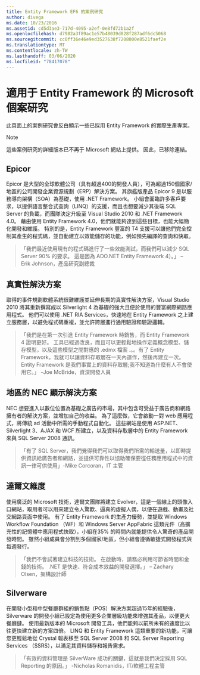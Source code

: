 ```yaml
---
title: Entity Framework EF6 的案例研究
author: divega
ms.date: 10/23/2016
ms.assetid: cd5d3ae3-717d-4095-a2ef-0e8fd72b1a2f
ms.openlocfilehash: d7982a3f89ac1e57b48039d828f287adf6dc5068
ms.sourcegitcommit: cc0ff36e46e9ed3527638f7208000e8521faef2e
ms.translationtype: MT
ms.contentlocale: zh-TW
ms.lasthandoff: 03/06/2020
ms.locfileid: "78417078"
---
```

# <a name="microsoft-case-studies-for-entity-framework"></a>適用于 Entity Framework 的 Microsoft 個案研究
此頁面上的案例研究會反白顯示一些已採用 Entity Framework 的實際生產專案。
> [!NOTE]
> 這些案例研究的詳細版本已不再于 Microsoft 網站上提供。 因此，已移除連結。

## <a name="epicor"></a>Epicor
Epicor 是大型的全球軟體公司（具有超過400的開發人員），可為超過150個國家/地區的公司開發企業資源規劃（ERP）解決方案。
其旗艦版產品 Epicor 9 是以服務導向架構（SOA）為基礎，使用 .NET Framework。
小組會面臨許多客戶要求，以提供語言整合式查詢（LINQ）的支援，而且也想要減少其後端 SQL Server 的負載，而團隊決定升級至 Visual Studio 2010 和 .NET Framework 4.0。
藉由使用 Entity Framework 4.0，他們就能夠達到這些目標，也能大幅簡化開發和維護。
特別的是，Entity Framework 豐富的 T4 支援可以讓他們完全控制其產生的程式碼，並自動建立以效能儲存的功能，例如預先編譯的查詢和快取。

> 「我們最近使用現有的程式碼進行了一些效能測試，而我們可以減少 SQL Server 90% 的要求。
這是因為 ADO.NET Entity Framework 4）。」 – Erik Johnson，產品研究副總裁  

## <a name="veracity-solutions"></a>真實性解決方案
取得的事件規劃軟體系統很難維護並延伸長期的真實性解決方案，Visual Studio 2010 將其重新撰寫成以 Silverlight 4 為基礎的強大且便於使用的豐富網際網路應用程式。
他們可以使用 .NET RIA Services，快速地在 Entity Framework 之上建立服務層，以避免程式碼重複，並允許跨層進行通用驗證和驗證邏輯。  

> 「我們是在第一次引進 Entity Framework 時銷售，而 Entity Framework 4 證明更好。
工具已經過改良，而且可以更輕鬆地操作定義概念模型、儲存模型，以及這些模型之間對應的 .edmx 檔案 .。。有了 Entity Framework，我就可以讓資料存取層在一天內運作，然後再建立一次。
Entity Framework 是我們事實上的資料存取層;我不知道為什麼有人不會使用它。」 -Joe McBride，資深開發人員

## <a name="nec-display-solutions-of-america"></a>地區的 NEC 顯示解決方案
NEC 想要進入以數位位置為基礎之廣告的市場，其中包含可受益于廣告商和網路擁有者的解決方案，並增加自己的收益。
為了這麼做，它會啟動一對 web 應用程式，將傳統 ad 活動中所需的手動程式自動化。
這些網站是使用 ASP.NET、Silverlight 3、AJAX 和 WCF 所建立，以及資料存取層中的 Entity Framework 來與 SQL Server 2008 通訊。

> 「有了 SQL Server，我們覺得我們可以取得我們所需的輸送量，以即時提供資訊給廣告者和網路，並提供可靠性以協助確保要徑任務應用程式中的資訊一律可供使用」-Mike Corcoran，IT 主管

## <a name="darwin-dimensions"></a>達爾文維度
使用廣泛的 Microsoft 技術，達爾文團隊將建立 Evolver，這是一個線上的頭像入口網站，取用者可以用來建立令人驚歎、逼真的虛擬人偶，以便在遊戲、動畫及社交網路頁面中使用。
有了 Entity Framework 的生產力優勢，並提取 Windows Workflow Foundation （WF）和 Windows Server AppFabric 這類元件（高擴充性的記憶體中應用程式快取），小組在35% 的時間內就能提供令人驚奇的產品開發時間。
雖然小組成員會分割到多個國家/地區，但小組會遵循敏捷式開發程式與每週發行。

 > 「我們不會試著建立科技的技術。 在啟動時，請務必利用可節省時間和金錢的技術。
 .NET 是快速、符合成本效益的開發選擇。」 – Zachary Olsen，架構設計師  

## <a name="silverware"></a>Silverware
在開發小型和中型餐廳群組的銷售點（POS）解決方案超過15年的經驗後，Silverware 的開發小組已設定為使用更多企業層級功能來增強其產品，以便更大餐廳鏈。
使用最新版本的 Microsoft 開發工具，他們能夠以前所未有的速度比以往更快建立新的方案四倍。
LINQ 和 Entity Framework 這類重要的新功能，可讓您更輕鬆地從 Crystal 報表移至 SQL Server 2008 和 SQL Server Reporting Services （SSRS），以滿足其資料儲存和報告需求。

> 「有效的資料管理是 SilverWare 成功的關鍵，這就是我們決定採用 SQL Reporting 的原因。」 -Nicholas Romanidis，IT/軟體工程主管

